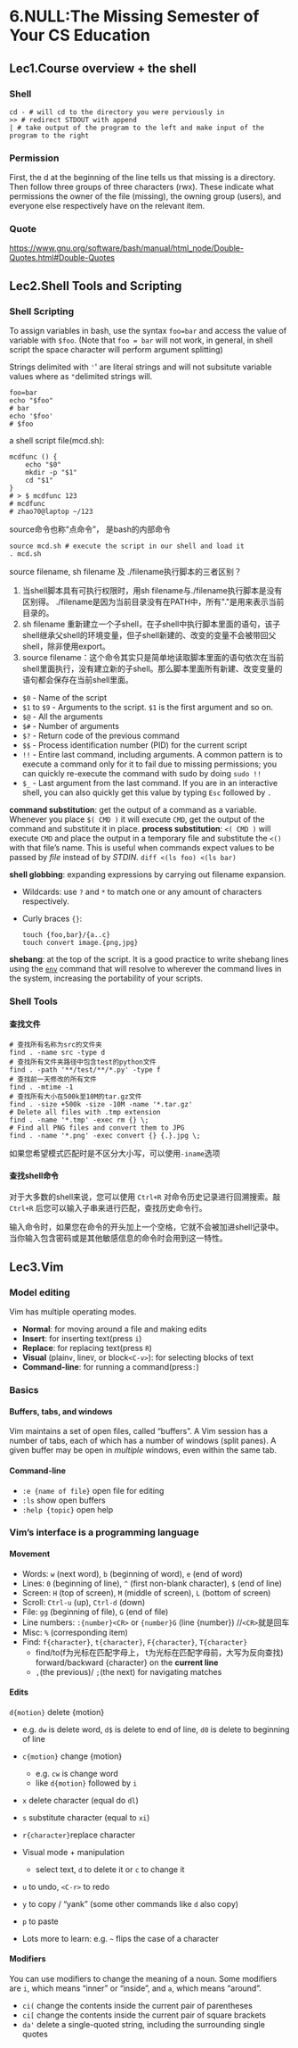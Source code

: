 # 6.NULL:The Missing Semester of Your CS Education

## Lec1.Course overview + the shell

### Shell
```shell
cd - # will cd to the directory you were perviously in
>> # redirect STDOUT with append
| # take output of the program to the left and make input of the program to the right
```
### Permission
First, the d at the beginning of the line tells us that missing is a directory. Then follow three groups of three characters (rwx). These indicate what permissions the owner of the file (missing), the owning group (users), and everyone else respectively have on the relevant item.

### Quote
https://www.gnu.org/software/bash/manual/html_node/Double-Quotes.html#Double-Quotes



## Lec2.Shell Tools and Scripting

### Shell Scripting

To assign variables in bash, use the syntax `foo=bar` and access the value of variable  with `$foo`. (Note that `foo = bar` will not work, in general, in shell script the space character will perform argument splitting) 



Strings delimited with `'`' are literal strings and will not subsitute variable values where as `"`delimited strings will.

```shell
foo=bar
echo "$foo"
# bar
echo '$foo'
# $foo
```

a shell script file(mcd.sh):

```shell
mcdfunc () {
	echo "$0"
    mkdir -p "$1"
    cd "$1"
}
# > $ mcdfunc 123                                                                
# mcdfunc
# zhao70@laptop ~/123  
```

source命令也称“点命令”， 是bash的内部命令

```shell
source mcd.sh # execute the script in our shell and load it 
. mcd.sh
```

source filename, sh filename 及 ./filename执行脚本的三者区别？

1.  当shell脚本具有可执行权限时，用sh filename与./filename执行脚本是没有区别得。
      ./filename是因为当前目录没有在PATH中，所有"."是用来表示当前目录的。
2. sh filename 重新建立一个子shell，在子shell中执行脚本里面的语句，该子shell继承父shell的环境变量，但子shell新建的、改变的变量不会被带回父shell，除非使用export。
3. source filename：这个命令其实只是简单地读取脚本里面的语句依次在当前shell里面执行，没有建立新的子shell。那么脚本里面所有新建、改变变量的语句都会保存在当前shell里面。



- `$0` - Name of the script
- `$1` to `$9` - Arguments to the script. `$1` is the first argument and so on.
- `$@` - All the arguments
- `$#` - Number of arguments
- `$?` - Return code of the previous command
- `$$` - Process identification number (PID) for the current script
- `!!` - Entire last command, including arguments. A common pattern is to execute a command only for it to fail due to missing permissions; you can quickly re-execute the command with sudo by doing `sudo !!`
- `$_` - Last argument from the last command. If you are in an interactive shell, you can also quickly get this value by typing `Esc` followed by `.`



**command substitution**:  get the output of a command as a variable.  Whenever you place `$( CMD )` it will execute `CMD`, get the output of the command and substitute it in place.
**process substitution**: `<( CMD )` will execute `CMD` and place the output in a temporary file and substitute the `<()` with that file’s name. This is useful when commands expect values to be passed by *file* instead of by *STDIN*. `diff <(ls foo) <(ls bar)`



**shell globbing**: expanding expressions by carrying out filename expansion.

* Wildcards: use `?` and `*` to match one or any amount of characters respectively.

* Curly braces `{}`: 

  ```shell
  touch {foo,bar}/{a..c}
  touch convert image.{png,jpg}
  ```

  

**shebang**: at the top of the script. It is a good practice to write shebang lines using the  [`env`](https://www.man7.org/linux/man-pages/man1/env.1.html) command that will resolve to wherever the command lives in the system, increasing the portability of your scripts.

### Shell Tools

#### 查找文件

```shell
# 查找所有名称为src的文件夹
find . -name src -type d
# 查找所有文件夹路径中包含test的python文件
find . -path '**/test/**/*.py' -type f
# 查找前一天修改的所有文件
find . -mtime -1
# 查找所有大小在500k至10M的tar.gz文件
find . -size +500k -size -10M -name '*.tar.gz'
# Delete all files with .tmp extension
find . -name '*.tmp' -exec rm {} \;
# Find all PNG files and convert them to JPG
find . -name '*.png' -exec convert {} {.}.jpg \;
```

如果您希望模式匹配时是不区分大小写，可以使用`-iname`选项

#### 查找shell命令

对于大多数的shell来说，您可以使用 `Ctrl+R` 对命令历史记录进行回溯搜索。敲 `Ctrl+R` 后您可以输入子串来进行匹配，查找历史命令行。

输入命令时，如果您在命令的开头加上一个空格，它就不会被加进shell记录中。当你输入包含密码或是其他敏感信息的命令时会用到这一特性。

## Lec3.Vim

### Model editing

Vim has multiple operating modes.

- **Normal**: for moving around a file and making edits
- **Insert**: for inserting text(press `i`)
- **Replace**: for replacing text(press `R`)
- **Visual** (plain`v`, line`V`, or block`<C-v>`): for selecting blocks of text
- **Command-line**: for running a command(press`:`)

### Basics

#### Buffers, tabs, and windows

Vim maintains a set of open files, called “buffers”.  A Vim session has a number of tabs, each of which has a number of windows (split panes). A given buffer may be open in *multiple* windows, even within the same tab. 

#### Command-line

- `:e {name of file}` open file for editing
- `:ls` show open buffers
- `:help {topic}` open help



### Vim’s interface is a programming language

#### Movement

- Words: `w` (next word), `b` (beginning of word), `e` (end of word)
- Lines: `0` (beginning of line), `^` (first non-blank character), `$` (end of line)
- Screen: `H` (top of screen), `M` (middle of screen), `L` (bottom of screen)
- Scroll: `Ctrl-u` (up), `Ctrl-d` (down)
- File: `gg` (beginning of file), `G` (end of file)
- Line numbers: `:{number}<CR>` or `{number}G` (line {number}) //`<CR>`就是回车
- Misc: `%` (corresponding item)
- Find: `f{character}`, `t{character}`, `F{character}`, `T{character}`
  - find/to(f为光标在匹配字母上， t为光标在匹配字母前，大写为反向查找) forward/backward {character} on the **current line**
  - `,`(the previous)/ `;`(the next) for navigating matches

#### Edits

`d{motion}` delete {motion}

- e.g. `dw` is delete word, `d$` is delete to end of line, `d0` is delete to beginning of line
- `c{motion}` change {motion}
  - e.g. `cw` is change word
  - like `d{motion}` followed by `i`
- `x` delete character (equal do `dl`)
- `s` substitute character (equal to `xi`)
- `r{character}`replace character

- Visual mode + manipulation
  - select text, `d` to delete it or `c` to change it
- `u` to undo, `<C-r>` to redo
- `y` to copy / “yank” (some other commands like `d` also copy)
- `p` to paste
- Lots more to learn: e.g. `~` flips the case of a character

#### Modifiers

You can use modifiers to change the meaning of a noun. Some modifiers are `i`, which means “inner” or “inside”, and `a`, which means “around”.

- `ci(` change the contents inside the current pair of parentheses
- `ci[` change the contents inside the current pair of square brackets
- `da'` delete a single-quoted string, including the surrounding single quotes


